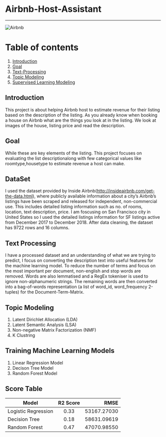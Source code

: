 #   Airbnb-Host-Assistant
_____
![Airbnb](http://www.oliverandsons.com/wp-content/uploads/2014/08/Untitled-design-10.png)

# Table of contents
1. [Introduction](#Introduction)
2. [Goal](#paragraph1)
3. [Text-Processing](#paragraph2)
4. [Topic Modeling](#paragraph2)
5. [Supervised Learning Modeling](#paragraph2)

## Introduction
This project is about helping Airbnb host to estimate revenue for their listing based on the description of the listing. As you already know when booking a house on Airbnb what are the things you look at in the listing. We look at images of the house, listing price and read the description.

## Goal
While these are key elements of the listing. This project focuses on evaluating the list descriptionalong with few categorical values like roomtype,housetype to estimate revenue a host can make.

## DataSet
I used the dataset provided by Inside Airbnb(http://insideairbnb.com/get-the-data.html), where publicly available information about a city’s Airbnb’s listings have been scraped and released for independent, non-commercial use. This includes detailed listing information such as no. of rooms, location, text description, price.
I am foscusing on San Francisco city in United States so I used the detailed listings information for SF listings active from December 2017 to December 2018. After data cleaning, the dataset has 9722 rows and 16 columns.

## Text Processing
I  have a processed dataset and an understanding of what we are trying to predict, I focus on converting the description text into useful features for the machine learning model.
To reduce the number of terms and focus on the most important per document, non-english and stop words are removed. Words are also lemmatised and a RegEx tokeniser is used to ignore non-alphanumeric strings. The remaining words are then converted into a bag-of-words representation (a list of word_id, word_frequency 2-tuples) for the Document-Term-Matrix.

## Topic Modeling
1. Latent Dirichlet Allocation (LDA)
2. Latent Semantic Analysis (LSA) 
3. Non-negative Matrix Factorization (NMF)
4. K Clustring

## Training Machine Learning Models 
1. Linear Regression Model
2. Decison Tree Model
3. Random Forest Model

## Score Table
| Model       | R2 Score        | RMSE  |
| ------------- |:-------------:| -----:|
| Logistic Regression    | 0.33 | 53167.27030 |
| Decision Tree      | 0.18      |   58631.09619 |
| Random Forest | 0.47     |    47070.98550 |

```



